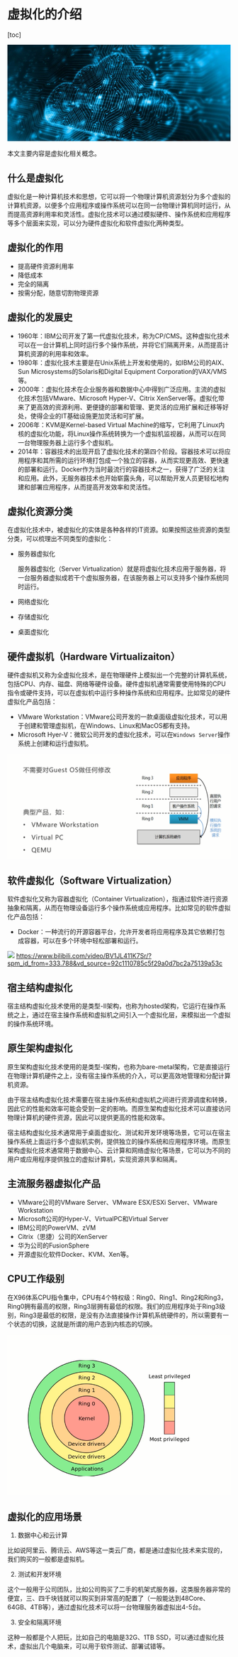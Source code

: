 # 虚拟化的介绍

[toc]

![](./images/00-virtualization.jpg)

本文主要内容是虚拟化相关概念。

## 什么是虚拟化

虚拟化是一种计算机技术和思想，它可以将一个物理计算机资源划分为多个虚拟的计算机资源，以便多个应用程序或操作系统可以在同一台物理计算机同时运行，从而提高资源利用率和灵活性。虚拟化技术可以通过模拟硬件、操作系统和应用程序等多个层面来实现，可以分为硬件虚拟化和软件虚拟化两种类型。

## 虚拟化的作用

* 提高硬件资源利用率
* 降低成本
* 完全的隔离
* 按需分配，随意切割物理资源

## 虚拟化的发展史

* 1960年：IBM公司开发了第一代虚拟化技术，称为CP/CMS。这种虚拟化技术可以在一台计算机上同时运行多个操作系统，并将它们隔离开来，从而提高计算机资源的利用率和效率。
* 1980年：虚拟化技术主要是在Unix系统上开发和使用的，如IBM公司的AIX、Sun Microsystems的Solaris和Digital Equipment Corporation的VAX/VMS等。
* 2000年：虚拟化技术在企业服务器和数据中心中得到广泛应用。主流的虚拟化技术包括VMware、Microsoft Hyper-V、Citrix XenServer等。虚拟化带来了更高效的资源利用、更便捷的部署和管理、更灵活的应用扩展和迁移等好处，使得企业的IT基础设施更加灵活和可扩展。
* 2006年：KVM是Kernel-based Virtual Machine的缩写，它利用了Linux内核的虚拟化功能，将Linux操作系统转换为一个虚拟机监视器，从而可以在同一台物理服务器上运行多个虚拟机。
* 2014年：容器技术的出现开启了虚拟化技术的第四个阶段。容器技术可以将应用程序和其所需的运行环境打包成一个独立的容器，从而实现更高效、更快速的部署和运行。Docker作为当时最流行的容器技术之一，获得了广泛的关注和应用。此外，无服务器技术也开始崭露头角，可以帮助开发人员更轻松地构建和部署应用程序，从而提高开发效率和灵活性。

## 虚拟化资源分类

在虚拟化技术中，被虚拟化的实体是各种各样的IT资源。如果按照这些资源的类型分类，可以梳理出不同类型的虚拟化：

* 服务器虚拟化

  服务器虚拟化（Server Virtualization）就是将虚拟化技术应用于服务器，将一台服务器虚拟成若干个虚拟服务器，在该服务器上可以支持多个操作系统同时运行。

* 网络虚拟化

  

* 存储虚拟化



* 桌面虚拟化


## 硬件虚拟机（Hardware Virtualizaiton）

硬件虚拟机又称为全虚拟化技术，是在物理硬件上模拟出一个完整的计算机系统，包括CPU、内存、磁盘、网络等硬件设备。硬件虚拟机通常需要使用特殊的CPU指令或硬件支持，可以在虚拟机中运行多种操作系统和应用程序。比如常见的硬件虚拟化产品包括：

* VMware Workstation：VMware公司开发的一款桌面级虚拟化技术，可以用于创建和管理虚拟机，在Windows、Linux和MacOS都有支持。
* Microsoft Hyer-V：微软公司开发的虚拟化技术，可以在`Windows Server`操作系统上创建和运行虚拟机。

![](./images/00-full-virtualization.png)

## 软件虚拟化（Software Virtualization）

软件虚拟化又称为容器虚拟化（Container Virtualization），指通过软件进行资源抽象和隔离，从而在物理设备运行多个操作系统或应用程序。比如常见的软件虚拟化产品包括：

* Docker：一种流行的开源容器平台，允许开发者将应用程序及其它依赖打包成容器，可以在多个环境中轻松部署和运行。

![](./)
https://www.bilibili.com/video/BV1JL411K7Sr/?spm_id_from=333.788&vd_source=92c1110785c5f29a0d7bc2a75139a53c

## 宿主结构虚拟化

宿主结构虚拟化技术使用的是类型-Ⅱ架构，也称为hosted架构，它运行在操作系统之上，通过在宿主操作系统和虚拟机之间引入一个虚拟化层，来模拟出一个虚拟的操作系统环境。

## 原生架构虚拟化

原生架构虚拟化技术使用的是类型-Ⅰ架构，也称为bare-metal架构，它是直接运行在物理计算机硬件之上，没有宿主操作系统的介入，可以更高效地管理和分配计算机资源。

由于宿主结构虚拟化技术需要在宿主操作系统和虚拟机之间进行资源调度和转换，因此它的性能和效率可能会受到一定的影响。而原生架构虚拟化技术可以直接访问物理计算机的硬件资源，因此可以提供更高的性能和效率。

宿主结构虚拟化技术通常用于桌面虚拟化、测试和开发环境等场景，它可以在宿主操作系统上面运行多个虚拟机实例，提供独立的操作系统和应用程序环境。而原生架构虚拟化技术通常用于数据中心、云计算和网络虚拟化等场景，它可以为不同的用户或应用程序提供独立的虚拟计算机，实现资源共享和隔离。

## 主流服务器虚拟化产品

* VMware公司的VMware Server、VMware ESX/ESXi Server、VMware Workstation
* Microsoft公司的Hyper-V、VirtualPC和Virtual Server
* IBM公司的PowerVM、zVM
* Citrix（思捷）公司的XenServer
* 华为公司的FusionSphere
* 开源虚拟化软件Docker、KVM、Xen等。

## CPU工作级别

在X96体系CPU指令集中，CPU有4个特权级：Ring0、Ring1、Ring2和Ring3，Ring0拥有最高的权限，Ring3层拥有最低的权限。我们的应用程序处于Ring3级别，Ring3是最低的权限，是没有办法直接操作计算机系统硬件的，所以需要有一个状态的切换，这就是所谓的用户态到内核态的切换。

![](./images/00-cpu-levels.png)



## 虚拟化的应用场景

1. 数据中心和云计算

  比如说阿里云、腾讯云、AWS等这一类云厂商，都是通过虚拟化技术来实现的，我们购买的一般都是虚拟机。

2. 测试和开发环境

  这个一般用于公司团队，比如公司购买了二手的机架式服务器，这类服务器非常的便宜，三、四千块钱就可以购买到非常高的配置了（一般能达到48Core、64GB、4TB等），通过虚拟化技术可以将一台物理服务器虚拟出4-5台。

3. 安全和隔离环境

  这种一般都是个人把玩，比如自己的电脑是32G、1TB SSD，可以通过虚拟化技术，虚拟出几个电脑来，可以用于软件测试、部署试错等。

